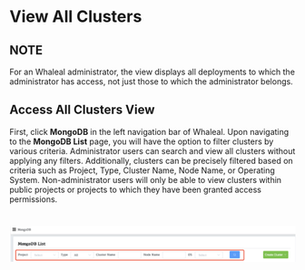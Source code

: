 # View All Clusters

## NOTE

For an Whaleal administrator, the view displays all deployments to which the administrator has access, not just those to which the administrator belongs.

## Access All Clusters View

First, click **MongoDB** in the left navigation bar of Whaleal. Upon navigating to the **MongoDB List** page, you will have the option to filter clusters by various criteria. Administrator users can search and view all clusters without applying any filters. Additionally, clusters can be precisely filtered based on criteria such as Project, Type, Cluster Name, Node Name, or Operating System. Non-administrator users will only be able to view clusters within public projects or projects to which they have been granted access permissions.

![image-20240624140923925](../images/05-ManageDeployments/accessesAllClusterViewsFilter.png)
=======
